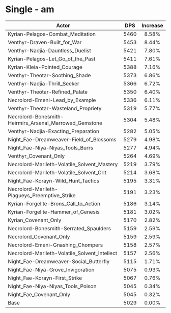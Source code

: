 # Single - am
| Actor | DPS | Increase |
|---|:---:|:---:|
|Kyrian-Pelagos-Combat_Meditation|5460|8.58%|
|Venthyr-Draven-Built_for_War|5453|8.44%|
|Venthyr-Nadjia-Dauntless_Duelist|5421|7.80%|
|Kyrian-Pelagos-Let_Go_of_the_Past|5411|7.61%|
|Kyrian-Kleia-Pointed_Courage|5388|7.16%|
|Venthyr-Theotar-Soothing_Shade|5373|6.86%|
|Venthyr-Nadjia-Thrill_Seeker|5366|6.72%|
|Venthyr-Theotar-Refined_Palate|5350|6.40%|
|Necrolord-Emeni-Lead_by_Example|5336|6.11%|
|Venthyr-Theotar-Wasteland_Propriety|5319|5.77%|
|Necrolord-Bonesmith-Heirmirs_Arsenal_Marrowed_Gemstone|5304|5.48%|
|Venthyr-Nadjia-Exacting_Preparation|5282|5.05%|
|Night_Fae-Dreamweaver-Field_of_Blossoms|5279|4.98%|
|Night_Fae-Niya-Niyas_Tools_Burrs|5277|4.94%|
|Venthyr_Covenant_Only|5264|4.69%|
|Necrolord-Marileth-Volatile_Solvent_Mastery|5219|3.79%|
|Necrolord-Marileth-Volatile_Solvent_Crit|5214|3.68%|
|Night_Fae-Korayn-Wild_Hunt_Tactics|5195|3.31%|
|Necrolord-Marileth-Plagueys_Preemptive_Strike|5191|3.23%|
|Kyrian-Forgelite-Brons_Call_to_Action|5186|3.14%|
|Kyrian-Forgelite-Hammer_of_Genesis|5181|3.02%|
|Kyrian_Covenant_Only|5170|2.82%|
|Necrolord-Bonesmith-Serrated_Spaulders|5159|2.59%|
|Necrolord_Covenant_Only|5159|2.59%|
|Necrolord-Emeni-Gnashing_Chompers|5158|2.57%|
|Necrolord-Marileth-Volatile_Solvent_Intellect|5157|2.56%|
|Night_Fae-Dreamweaver-Social_Butterfly|5115|1.71%|
|Night_Fae-Niya-Grove_Invigoration|5075|0.93%|
|Night_Fae-Korayn-First_Strike|5067|0.76%|
|Night_Fae-Niya-Niyas_Tools_Poison|5045|0.34%|
|Night_Fae_Covenant_Only|5045|0.32%|
|Base|5029|0.00%|
